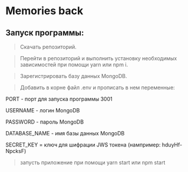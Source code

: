 # Memories back

## Запуск программы: 

> Скачать репозиторий.

> Перейти в репозиторий и выполнить установку необходимых зависимостей при помощи yarn или npm i.

> Зарегистрировать базу данных MongoDB.

> Добавить в корне файл .env и прописать в нем переменные:

PORT  - порт для запуска программы 3001

USERNAME - логин MongoDB 

PASSWORD - пароль MongoDB 

DATABASE_NAME - имя базы данных MongoDB

SECRET_KEY = ключ для шифрации JWS токена (нампример: hduyHf-NpcksF)

> запусть приложение при помощи yarn start или npm start
